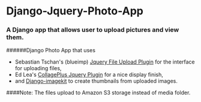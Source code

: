 Django-Jquery-Photo-App
=======================

### A Django app that allows user to upload pictures and view them. 


######Django Photo App that uses 
* Sebastian Tschan's (blueimp) [Jquery File Upload Plugin](https://blueimp.github.io/jQuery-File-Upload/) for the interface for uploading files,
* Ed Lea's [CollagePlus Jquery Plugin](http://ed-lea.github.io/jquery-collagePlus/) for a nice display finish,
* and [Django-imagekit](https://github.com/matthewwithanm/django-imagekit) to create thumbnails from uploaded images.

####Note: The files upload to Amazon S3 storage instead of media folder.
